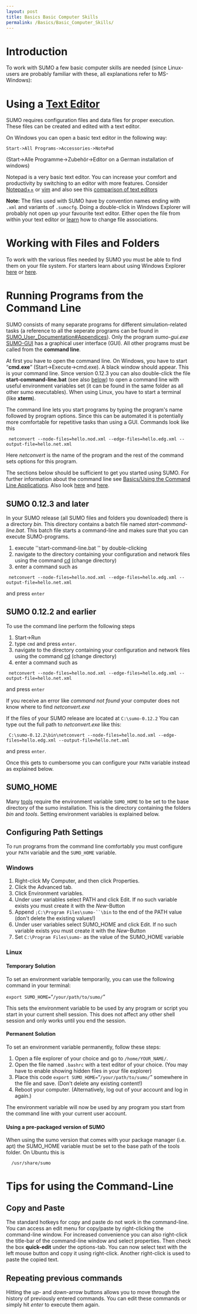 ```yaml
---
layout: post
title: Basics Basic Computer Skills
permalink: /Basics/Basic_Computer_Skills/
---
```


Introduction
============

To work with SUMO a few basic computer skills are needed (since Linux-users are probably familiar with these, all explanations refer to MS-Windows):

Using a [Text Editor](http://en.wikipedia.org/wiki/Text_editor)
===============================================================

SUMO requires configuration files and data files for proper execution. These files can be created and edited with a text editor.

On Windows you can open a basic text editor in the following way:

`Start->All Programs->Accessories->NotePad`

(Start-&gt;Alle Programme-&gt;Zubehör-&gt;Editor on a German installation of windows)

Notepad is a very basic text editor. You can increase your comfort and productivity by switching to an editor with more features. Consider [Notepad++](http://notepad-plus-plus.org/) or [vim](http://www.vim.org/download.php#pc) and also see this [comparison of text editors](http://en.wikipedia.org/wiki/Comparison_of_text_editors)

**Note:** The files used with SUMO have by convention names ending with `.xml` and variants of `.sumocfg`. Doing a double-click in Windows Explorer will probably not open up your favourite text editor. Either open the file from within your text editor or [learn](http://www.google.com/#q=windows+file+associations) how to change file associations.

Working with Files and Folders
==============================

To work with the various files needed by SUMO you must be able to find them on your file system. For starters learn about using Windows Explorer [here](http://www.teacherclick.com/winxp/t_4_1.htm) or [here](http://www.google.com/#q=windows+explorer+tutorial).

Running Programs from the Command Line
======================================

SUMO consists of many separate programs for different simulation-related tasks (a reference to all the seperate programs can be found in [SUMO_User_Documentation\#Appendices](/SUMO_User_Documentation#Appendices "wikilink")). Only the program *sumo-gui.exe* [SUMO-GUI](/SUMO-GUI "wikilink") has a graphical user interface (GUI). All other programs must be called from the **command line**.

At first you have to open the command line. On Windows, you have to start “**cmd.exe**” (Start-&gt;Execute-&gt;cmd.exe). A black window should appear. This is your command line. Since version 0.12.3 you can also double-click the file **start-command-line.bat** (see also [below](/#SUMO_0.12.3_and_later "wikilink")) to open a command line with useful environment variables set (it can be found in the same folder as all other sumo executables). When using Linux, you have to start a terminal (like **xterm**).

The command line lets you start programs by typing the program's name followed by program options. Since this can be automated it is potentially more comfortable for repetitive tasks than using a GUI. Commands look like this

` netconvert --node-files=hello.nod.xml --edge-files=hello.edg.xml --output-file=hello.net.xml `

Here *netconvert* is the name of the program and the rest of the command sets options for this program.

The sections below should be sufficient to get you started using SUMO. For further information about the command line see [Basics/Using the Command Line Applications](/Basics/Using_the_Command_Line_Applications "wikilink"). Also look [here](http://www.microsoft.com/resources/documentation/windows/xp/all/proddocs/en-us/ntcmds_shelloverview.mspx) and [here](http://ss64.com/nt/).

SUMO 0.12.3 and later
---------------------

In your SUMO release (all SUMO files and folders you downloaded) there is a directory *bin*. This directory contains a batch file named *start-command-line.bat*. This batch file starts a command-line and makes sure that you can execute SUMO-programs.

1.  execute ''start-command-line.bat '' by double-clicking
2.  navigate to the directory containing your configuration and network files using the command [cd](http://ss64.com/nt/cd.html) (change directory)
3.  enter a command such as

` netconvert --node-files=hello.nod.xml --edge-files=hello.edg.xml --output-file=hello.net.xml `

and press `enter`

SUMO 0.12.2 and earlier
-----------------------

To use the command line perform the following steps

1.  Start-&gt;Run
2.  type `cmd` and press `enter`.
3.  navigate to the directory containing your configuration and network files using the command [cd](http://ss64.com/nt/cd.html) (change directory)
4.  enter a command such as

` netconvert --node-files=hello.nod.xml --edge-files=hello.edg.xml --output-file=hello.net.xml `

and press `enter`

If you receive an error like *command not found* your computer does not know where to find *netconvert.exe*

If the files of your SUMO release are located at `C:\sumo-0.12.2` You can type out the full path to *netconvert.exe* like this:

` C:\sumo-0.12.2\bin\netconvert --node-files=hello.nod.xml --edge-files=hello.edg.xml --output-file=hello.net.xml `

and press `enter`.

Once this gets to cumbersome you can configure your `PATH` variable instead as explained below.

SUMO_HOME
----------

Many [tools](/Tools/Main "wikilink") require the environment variable `SUMO_HOME` to be set to the base directory of the sumo installation. This is the directory containing the folders *bin* and *tools*. Setting environment variables is explained below.

Configuring Path Settings
-------------------------

To run programs from the command line comfortably you must configure your `PATH` variable and the `SUMO_HOME` variable.

### Windows

1.  Right-click My Computer, and then click Properties.
2.  Click the Advanced tab.
3.  Click Environment variables.
4.  Under user variables select PATH and click Edit. If no such variable exists you must create it with the *New*-Button
5.  Append `;C:\Program Files\sumo-``\bin` to the end of the PATH value (don't delete the existing values!)
6.  Under user variables select SUMO_HOME and click Edit. If no such variable exists you must create it with the *New*-Button
7.  Set `C:\Program Files\sumo-` as the value of the SUMO_HOME variable

### Linux

#### Temporary Solution

To set an environment variable temporarily, you can use the following command in your terminal:

`export SUMO_HOME=`“`/your/path/to/sumo/`”

This sets the environment variable to be used by any program or script you start in your current shell session. This does not affect any other shell session and only works until you end the session.

#### Permanent Solution

To set an environment variable permanently, follow these steps:

1.  Open a file explorer of your choice and go to `/home/YOUR_NAME/`.
2.  Open the file named `.bashrc` with a text editor of your choice. (You may have to enable showing hidden files in your file explorer)
3.  Place this code `export SUMO_HOME=`“`/your/path/to/sumo/`” somewhere in the file and save. (Don't delete any existing content!)
4.  Reboot your computer. (Alternatively, log out of your account and log in again.)

The environment variable will now be used by any program you start from the command line with your current user account.

#### Using a pre-packaged version of SUMO

When using the sumo version that comes with your package manager (i.e. apt) the SUMO_HOME variable must be set to the base path of the tools folder. On Ubuntu this is

`  /usr/share/sumo`

Tips for using the Command-Line
===============================

Copy and Paste
--------------

The standard hotkeys for copy and paste do not work in the command-line. You can access an edit menu for copy/paste by right-clicking the command-line window. For increased convenience you can also right-click the title-bar of the command-line window and select properties. Then check the box **quick-edit** under the options-tab. You can now select text with the left mouse button and copy it using right-click. Another right-click is used to paste the copied text.

Repeating previous commands
---------------------------

Hitting the *up*- and *down*-arrow buttons allows you to move through the history of previously entered commands. You can edit these commands or simply hit *enter* to execute them again.